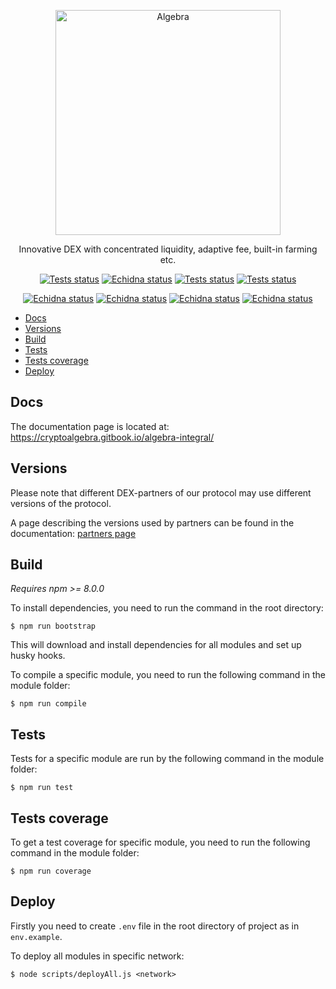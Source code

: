 <p align="center">
  <a href="https://algebra.finance/"><img alt="Algebra" src="logo.svg" width="360"></a>
</p>

<p align="center">
Innovative DEX with concentrated liquidity, adaptive fee, built-in farming etc.
</p>
 
<p align="center">
<a href="https://github.com/cryptoalgebra/Algebra/actions/workflows/tests_core.yml"><img alt="Tests status" src="https://github.com/cryptoalgebra/Algebra/actions/workflows/tests_core.yml/badge.svg"></a>
<a href="https://github.com/cryptoalgebra/Algebra/actions/workflows/tests_periphery.yml"><img alt="Echidna status" src="https://github.com/cryptoalgebra/Algebra/actions/workflows/tests_periphery.yml/badge.svg"></a>
<a href="https://github.com/cryptoalgebra/Algebra/actions/workflows/tests_plugin.yml"><img alt="Tests status" src="https://github.com/cryptoalgebra/Algebra/actions/workflows/tests_plugin.yml/badge.svg"></a>
<a href="https://github.com/cryptoalgebra/Algebra/actions/workflows/tests_farmings.yml"><img alt="Tests status" src="https://github.com/cryptoalgebra/Algebra/actions/workflows/tests_farmings.yml/badge.svg"></a>
</p>
<p align="center">
<a href="https://github.com/cryptoalgebra/Algebra/actions/workflows/echidna_core.yml"><img alt="Echidna status" src="https://github.com/cryptoalgebra/Algebra/actions/workflows/echidna_core.yml/badge.svg"></a>
<a href="https://github.com/cryptoalgebra/Algebra/actions/workflows/echidna_periphery.yml"><img alt="Echidna status" src="https://github.com/cryptoalgebra/Algebra/actions/workflows/echidna_periphery.yml/badge.svg"></a>
<a href="https://github.com/cryptoalgebra/Algebra/actions/workflows/echidna_plugin.yml"><img alt="Echidna status" src="https://github.com/cryptoalgebra/Algebra/actions/workflows/echidna_plugin.yml/badge.svg"></a>
<a href="https://github.com/cryptoalgebra/Algebra/actions/workflows/echidna_farming.yml"><img alt="Echidna status" src="https://github.com/cryptoalgebra/Algebra/actions/workflows/echidna_farming.yml/badge.svg"></a>
</p>


- [Docs](#docs)
- [Versions](#versions)
- [Build](#build)
- [Tests](#tests)
- [Tests coverage](#tests-coverage)
- [Deploy](#deploy)

## Docs

The documentation page is located at: <a href="https://cryptoalgebra.gitbook.io/algebra-integral/">https://cryptoalgebra.gitbook.io/algebra-integral/</a>

## Versions

Please note that different DEX-partners of our protocol may use different versions of the protocol. 

A page describing the versions used by partners can be found in the documentation: [partners page](https://docs.algebra.finance/en/docs/contracts/partners/introduction)

## Build

*Requires npm >= 8.0.0*

To install dependencies, you need to run the command in the root directory:
```
$ npm run bootstrap
```
This will download and install dependencies for all modules and set up husky hooks.



To compile a specific module, you need to run the following command in the module folder:
```
$ npm run compile
```


## Tests

Tests for a specific module are run by the following command in the module folder:
```
$ npm run test
```

## Tests coverage

To get a test coverage for specific module, you need to run the following command in the module folder:

```
$ npm run coverage
```

## Deploy
Firstly you need to create `.env` file in the root directory of project as in `env.example`.

To deploy all modules in specific network:
```
$ node scripts/deployAll.js <network>
```
